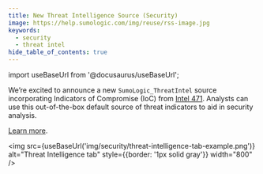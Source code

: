 ```yaml
---
title: New Threat Intelligence Source (Security)
image: https://help.sumologic.com/img/reuse/rss-image.jpg
keywords:
  - security
  - threat intel
hide_table_of_contents: true
---
```


import useBaseUrl from '@docusaurus/useBaseUrl';

We’re excited to announce a new `SumoLogic_ThreatIntel` source incorporating Indicators of Compromise (IoC) from [Intel 471](https://intel471.com/). Analysts can use this out-of-the-box default source of threat indicators to aid in security analysis.

[Learn more](/docs/security/threat-intelligence/about-threat-intelligence/#sumo-logic-threat-intelligence-sources).

<img src={useBaseUrl('img/security/threat-intelligence-tab-example.png')} alt="Threat Intelligence tab" style={{border: '1px solid gray'}} width="800" />
